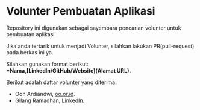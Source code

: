 # Volunter Pembuatan Aplikasi 
Repository ini digunakan sebagai sayembara pencarian volunter untuk pembuatan aplikasi<br>

Jika anda tertarik untuk menjadi Volunter, silahkan lakukan PR(pull-request) pada berkas ini ya.<br>

Silahkan gunakan format berikut:<br>
**\*Nama,[LinkedIn/GitHub/Website](Alamat URL).**

Berikut adalah daftar volunter yang diterima:
* Oon Ardiandwi, [oo.or.id](https://oo.or.id).
* Gilang Ramadhan, [LinkedIn](https://www.linkedin.com/in/gilang-adhan/).

